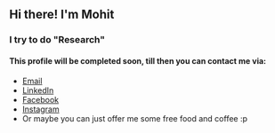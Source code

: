 ## Hi there! I'm Mohit
### I try to do "Research" 

#### This profile will be completed soon, till then you can contact me via:
- [Email](mohit.chandra@research.iiit.ac.in)
- [LinkedIn](https://www.linkedin.com/in/mohit-chandra-a05508a6/)
- [Facebook](https://www.messenger.com/t/mohitchandra3011)
- [Instagram](https://www.instagram.com/mohit_.30/)
- Or maybe you can just offer me some free food and coffee :p 

<!--
**mohit3011/mohit3011** is a ✨ _special_ ✨ repository because its `README.md` (this file) appears on your GitHub profile.

Here are some ideas to get you started:

- 🔭 I’m currently working on ...
- 🌱 I’m currently learning ...
- 👯 I’m looking to collaborate on ...
- 🤔 I’m looking for help with ...
- 💬 Ask me about ...
- 📫 How to reach me: ...
- 😄 Pronouns: ...
- ⚡ Fun fact: ...
-->
